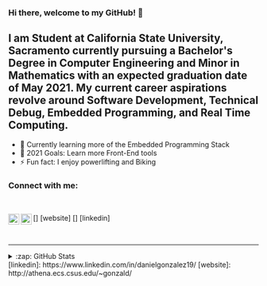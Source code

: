 ### Hi there, welcome to my GitHub! 👋

## I am Student at California State University, Sacramento currently pursuing a Bachelor's Degree in Computer Engineering and Minor in Mathematics with an expected graduation date of May 2021. My current career aspirations revolve around Software Development, Technical Debug, Embedded Programming, and Real Time Computing.

- 🌱 Currently learning more of the Embedded Programming Stack
- 🥅 2021 Goals: Learn more Front-End tools
- ⚡ Fun fact: I enjoy powerlifting and Biking

### Connect with me:
<br > 

[<img align="left" width="22px" src="http://athena.ecs.csus.edu/~gonzald/" />] [website]
[<img align="left" width="22px" src="https://www.linkedin.com/in/danielgonzalez19/" />] [linkedin]

<br />

---

<details>
  <summary>:zap: GitHub Stats</summary>

  <img align="left" alt="codeSTACKr's GitHub Stats" src="https://github-readme-stats.codestackr.vercel.app/api?username=codeSTACKr&show_icons=true&hide_border=true" />

</details>
[linkedin]: https://www.linkedin.com/in/danielgonzalez19/
[website]: http://athena.ecs.csus.edu/~gonzald/
